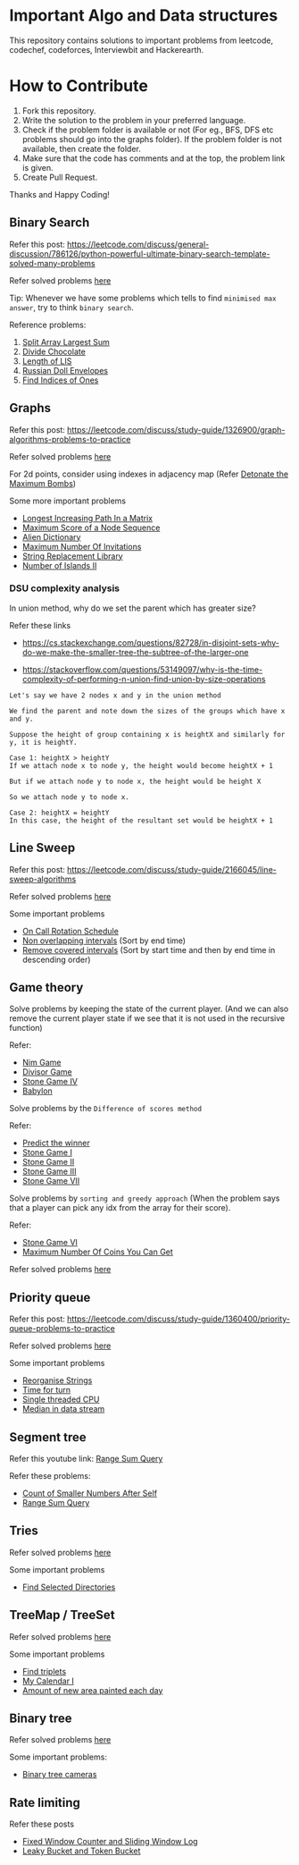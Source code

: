 # Important Algo and Data structures
This repository contains solutions to important problems from leetcode, codechef, codeforces, Interviewbit and Hackerearth. <br/>

# How to Contribute
1. Fork this repository.
2. Write the solution to the problem in your preferred language.
3. Check if the problem folder is available or not (For eg., BFS, DFS etc problems should go into the graphs folder). If the problem folder is not available, then create the folder.
4. Make sure that the code has comments and at the top, the problem link is given.
5. Create Pull Request.

Thanks and Happy Coding!

## Binary Search
Refer this post: https://leetcode.com/discuss/general-discussion/786126/python-powerful-ultimate-binary-search-template-solved-many-problems

Refer solved problems [here](./Binary%20Search/)

Tip: Whenever we have some problems which tells to find `minimised max answer`, try to think `binary search`.

Reference problems:
1. [Split Array Largest Sum](https://leetcode.com/problems/split-array-largest-sum/description/)
2. [Divide Chocolate](https://leetcode.ca/all/1231.html)
3. [Length of LIS](https://leetcode.com/problems/longest-increasing-subsequence)
4. [Russian Doll Envelopes](https://leetcode.com/problems/russian-doll-envelopes/)
5. [Find Indices of Ones](./Binary%20Search/FindIndicesOfOnes.java)

## Graphs
Refer this post: https://leetcode.com/discuss/study-guide/1326900/graph-algorithms-problems-to-practice

Refer solved problems [here](./Graphs/)

For 2d points, consider using indexes in adjacency map (Refer [Detonate the Maximum Bombs](./Graphs/2101.%20Detonate%20the%20Maximum%20Bombs.java))

Some more important problems
- [Longest Increasing Path In a Matrix](./Graphs/Longest%20path%20in%20a%20directed%20Acyclic%20graph.java)
- [Maximum Score of a Node Sequence](./Graphs/2242.%20Maximum%20Score%20of%20a%20Node%20Sequence.java)
- [Alien Dictionary](./Graphs/Alien%20Dictionary.java)
- [Maximum Number Of Invitations](./Graphs/Maximum%20Number%20Of%20Invitations%20to%20a%20Party.java)
- [String Replacement Library](./Graphs/StringReplacementLibrary.java)
- [Number of Islands II](./Disjoint%20Set%20Data%20Structures/Number%20of%20Islands%20II.java)

### DSU complexity analysis

In union method, why do we set the parent which has greater size?

Refer these links
- https://cs.stackexchange.com/questions/82728/in-disjoint-sets-why-do-we-make-the-smaller-tree-the-subtree-of-the-larger-one

- https://stackoverflow.com/questions/53149097/why-is-the-time-complexity-of-performing-n-union-find-union-by-size-operations
```
Let's say we have 2 nodes x and y in the union method

We find the parent and note down the sizes of the groups which have x and y.

Suppose the height of group containing x is heightX and similarly for y, it is heightY.

Case 1: heightX > heightY
If we attach node x to node y, the height would become heightX + 1

But if we attach node y to node x, the height would be height X 

So we attach node y to node x.

Case 2: heightX = heightY
In this case, the height of the resultant set would be heightX + 1
```

## Line Sweep
Refer this post: https://leetcode.com/discuss/study-guide/2166045/line-sweep-algorithms

Refer solved problems [here](./Line%20Sweep/)

Some important problems
- [On Call Rotation Schedule](./Line%20Sweep/OnCallRotationSchedule.java)
- [Non overlapping intervals](https://leetcode.com/problems/non-overlapping-intervals/description/) (Sort by end time)
- [Remove covered intervals](https://leetcode.com/problems/remove-covered-intervals/) (Sort by start time and then by end time in descending order)

## Game theory

Solve problems by keeping the state of the current player. (And we can also remove the current player state if we see that it is not used in the recursive function)

Refer:
- [Nim Game](./Dynamic%20Programming/Game%20Stratergies/292.%20Nim%20Game.java)
- [Divisor Game](./Dynamic%20Programming/Game%20Stratergies/1025.%20Divisor%20Game.java)
- [Stone Game IV](./Dynamic%20Programming/Game%20Stratergies/1510.%20Stone%20Game%20IV.java)
- [Babylon](./Dynamic%20Programming/Game%20Stratergies/Babylon.java)


Solve problems by the `Difference of scores method`

Refer:
- [Predict the winner](./Dynamic%20Programming/Game%20Stratergies/486.%20Predict%20the%20Winner.java)
- [Stone Game I](./Dynamic%20Programming/Game%20Stratergies/877.%20Stone%20Game.java)
- [Stone Game II](./Dynamic%20Programming/Game%20Stratergies/1140.%20Stone%20Game%20II.java)
- [Stone Game III](./Dynamic%20Programming/Game%20Stratergies/1406.%20Stone%20Game%20III.java)
- [Stone Game VII](./Dynamic%20Programming/Game%20Stratergies/1690.%20Stone%20Game%20VII.java)


Solve problems by `sorting and greedy approach` (When the problem says that a player can pick any idx from the array for their score). 

Refer:
- [Stone Game VI](./Dynamic%20Programming/Game%20Stratergies/1686.%20Stone%20Game%20VI.java)
- [Maximum Number Of Coins You Can Get](./Dynamic%20Programming/Game%20Stratergies/1561.%20Maximum%20Number%20of%20Coins%20You%20Can%20Get.java)


Refer solved problems [here](./Dynamic%20Programming/Game%20Stratergies/)

## Priority queue

Refer this post: https://leetcode.com/discuss/study-guide/1360400/priority-queue-problems-to-practice

Refer solved problems [here](./Priority%20Queue/)

Some important problems
- [Reorganise Strings](./Priority%20Queue/767.%20Reorganize%20String.java)
- [Time for turn](./Priority%20Queue/Time%20for%20turn.java)
- [Single threaded CPU](./Priority%20Queue/1834.%20Single-Threaded%20CPU.java)
- [Median in data stream](./Priority%20Queue/295.%20Find%20Median%20from%20Data%20Stream.java)

## Segment tree

Refer this youtube link: [Range Sum Query](https://www.youtube.com/watch?v=dUkRI0R3sg8)

Refer these problems:

- [Count of Smaller Numbers After Self](./Fenwick%20and%20Segment%20trees/315.%20Count%20of%20Smaller%20Numbers%20After%20Self.java)
- [Range Sum Query](./Fenwick%20and%20Segment%20trees/range-sum-query-mutable.java)

## Tries

Refer solved problems [here](./Tries/)

Some important problems

- [Find Selected Directories](./Tries/Find%20Selected%20Directories.java)

## TreeMap / TreeSet

Refer solved problems [here](./TreeMap/) 

Some important problems

- [Find triplets](./TreeMap/Find%20triplets.java)
- [My Calendar I](./TreeMap/My%20Calendar%201.java)
- [Amount of new area painted each day](./TreeMap/2158.%20Amount%20of%20New%20Area%20Painted%20Each%20Day.java)

## Binary tree

Refer solved problems [here](./Trees/)

Some important problems:

- [Binary tree cameras](./Trees/Binary%20Tree%20Cameras%20(VVIP).java)

## Rate limiting

Refer these posts

- [Fixed Window Counter and Sliding Window Log](https://medium.com/@devenchan/implementing-rate-limiting-in-java-from-scratch-fixed-window-and-sliding-window-implementation-a6e8d6407d17)
- [Leaky Bucket and Token Bucket](https://medium.com/@devenchan/implementing-rate-limiting-in-java-from-scratch-leaky-bucket-and-tokenn-bucket-implementation-63a944ba93aa)

